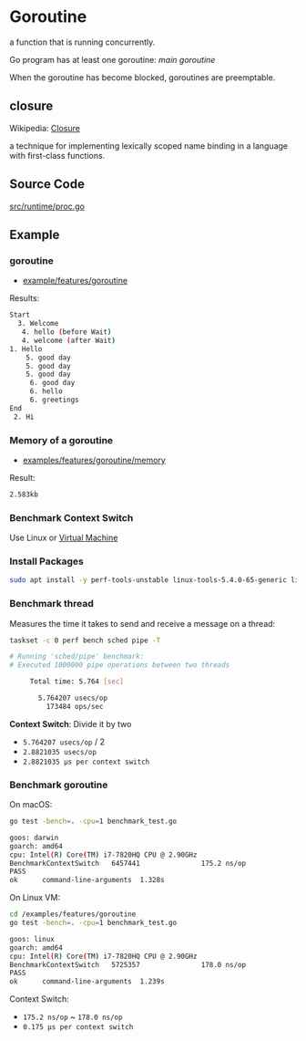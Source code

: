 # Goroutine

a function that is running concurrently.

Go program has at least one goroutine: _main goroutine_

When the goroutine has become blocked, goroutines are preemptable.

## closure

Wikipedia: [Closure](<https://en.wikipedia.org/wiki/Closure_(computer_programming)>)

a technique for implementing lexically scoped name binding in a language with first-class functions.

## Source Code

[src/runtime/proc.go](https://cs.opensource.google/go/go/+/refs/tags/go1.16.6:src/runtime/proc.go)

## Example

### goroutine

- [example/features/goroutine](./../examples/features/goroutine/hello.go)

Results:

```bash
Start
  3. Welcome
   4. hello (before Wait)
   4. welcome (after Wait)
1. Hello
    5. good day
    5. good day
    5. good day
     6. good day
     6. hello
     6. greetings
End
 2. Hi
```

### Memory of a goroutine

- [examples/features/goroutine/memory](../examples/features/goroutine/memory/memory.go)

Result:

```bash
2.583kb
```

### Benchmark Context Switch

Use Linux or [Virtual Machine](/README.md#virtual-machine)

### Install Packages

```bash
sudo apt install -y perf-tools-unstable linux-tools-5.4.0-65-generic linux-cloud-tools-5.4.0-65-generic linux-tools-generic linux-cloud-tools-generic
```

### Benchmark thread

Measures the time it takes to send and receive a message on a thread:

```bash
taskset -c 0 perf bench sched pipe -T
```

```bash
# Running 'sched/pipe' benchmark:
# Executed 1000000 pipe operations between two threads

     Total time: 5.764 [sec]

       5.764207 usecs/op
         173484 ops/sec
```

**Context Switch**: Divide it by two

- `5.764207 usecs/op` / 2
- `2.8821035 usecs/op`
- `2.8821035 μs per context switch`

### Benchmark goroutine

On macOS:

```bash
go test -bench=. -cpu=1 benchmark_test.go

goos: darwin
goarch: amd64
cpu: Intel(R) Core(TM) i7-7820HQ CPU @ 2.90GHz
BenchmarkContextSwitch   6457441               175.2 ns/op
PASS
ok      command-line-arguments  1.328s
```

On Linux VM:

```bash
cd /examples/features/goroutine
go test -bench=. -cpu=1 benchmark_test.go

goos: linux
goarch: amd64
cpu: Intel(R) Core(TM) i7-7820HQ CPU @ 2.90GHz
BenchmarkContextSwitch   5725357               178.0 ns/op
PASS
ok      command-line-arguments  1.239s
```

Context Switch:

- `175.2 ns/op` ~ `178.0 ns/op`
- `0.175 μs per context switch`
